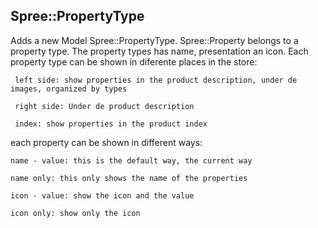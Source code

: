 Spree::PropertyType
-------------------

Adds a new Model Spree::PropertyType. Spree::Property belongs to a property
type. The property types has name, presentation an icon. Each property type
can be shown in diferente places in the store:

     left side: show properties in the product description, under de images, organized by types

     right side: Under de product description

     index: show properties in the product index

each property can be shown in different ways:

    name - value: this is the default way, the current way

    name only: this only shows the name of the properties

    icon - value: show the icon and the value

    icon only: show only the icon

